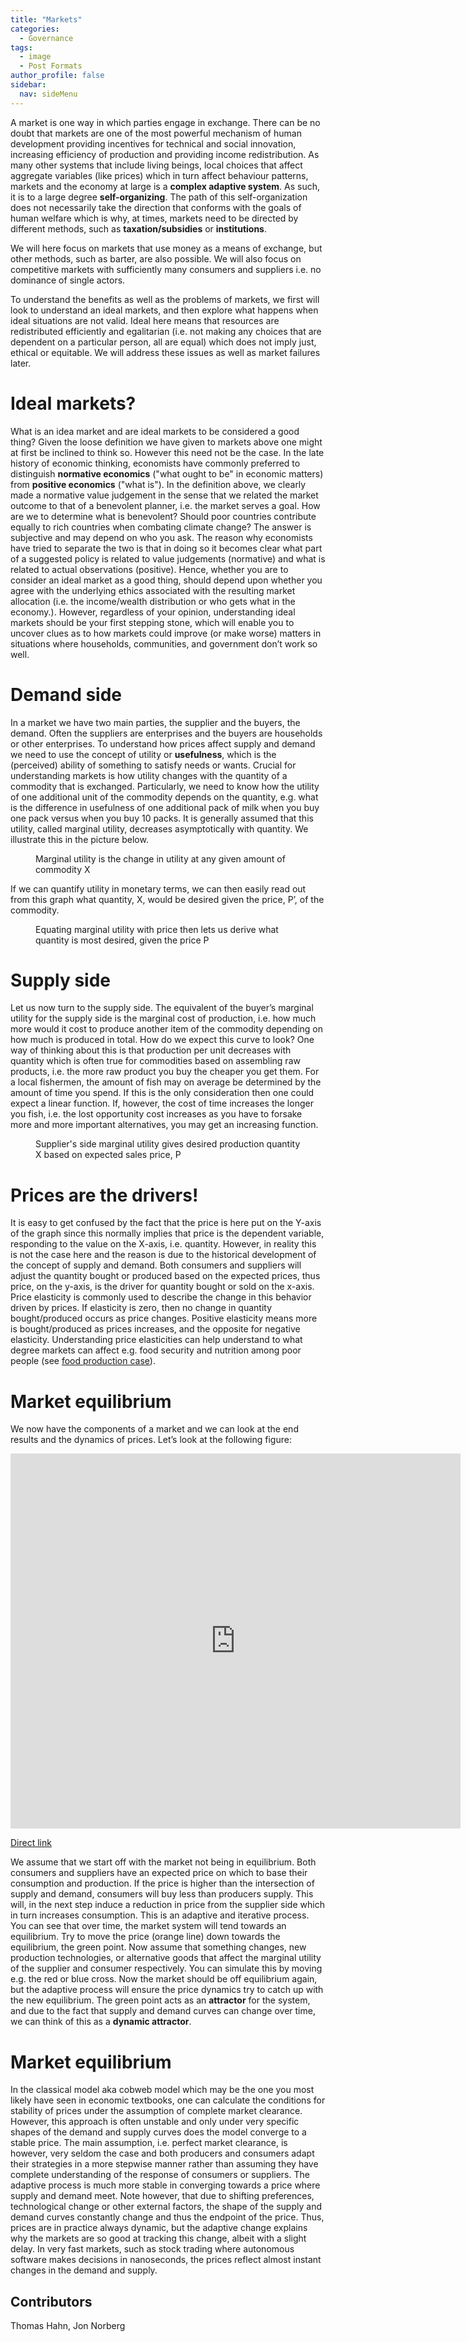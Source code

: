 ```yaml
---
title: "Markets"
categories:
  - Governance
tags:
  - image
  - Post Formats
author_profile: false
sidebar:
  nav: sideMenu
---
```



A market is one way in which parties engage in exchange. There can be no doubt that markets are one of the most powerful mechanism of human development providing incentives for technical and social innovation, increasing efficiency of production and providing income redistribution. As many other systems that include living beings, local choices that affect aggregate variables (like prices) which in turn affect behaviour patterns, markets and the economy at large is a **complex adaptive system**. As such, it is to a large degree **self-organizing**. The path of this self-organization does not necessarily take the direction that conforms with the goals of human welfare which is why, at times, markets need to be directed by different methods, such as **taxation/subsidies** or **institutions**.

We will here focus on markets that use money as a means of exchange, but other methods, such as barter, are also possible. We will also focus on competitive markets with sufficiently many consumers and suppliers i.e. no dominance of single actors.

To understand the benefits as well as the problems of markets, we first will look to understand an ideal markets, and then explore what happens when ideal situations are not valid. Ideal here means that resources are redistributed efficiently and egalitarian (i.e. not making any choices that are dependent on a particular person, all are equal) which does not imply just, ethical or equitable. We will address these issues as well as market failures later.

# Ideal markets?

What is an idea market and are ideal markets to be considered a good thing? Given the loose definition we have given to markets above one might at first be inclined to think so. However this need not be the case. In the late history of economic thinking, economists have commonly preferred to distinguish **normative economics** ("what ought to be" in economic matters) from **positive economics** ("what is"). In the definition above, we clearly made a normative value judgement in the sense that we related the market outcome to that of a benevolent planner, i.e. the market serves a goal. How are we to determine what is benevolent? Should poor countries contribute equally to rich countries when combating climate change? The answer is subjective and may depend on who you ask. The reason why economists have tried to separate the two is that in doing so it becomes clear what part of a suggested policy is related to value judgements (normative) and what is related to actual observations (positive). Hence, whether you are to consider an ideal market as a good thing, should depend upon whether you agree with the underlying ethics associated with the resulting market allocation (i.e. the income/wealth distribution or who gets what in the economy.). However, regardless of your opinion, understanding ideal markets should be your first stepping stone, which will enable you to uncover clues as to how markets could improve (or make worse) matters in situations where households, communities, and government don’t work so well.

# Demand side

In a market we have two main parties, the supplier and the buyers, the demand. Often the suppliers are enterprises and the buyers are households or other enterprises. To understand how prices affect supply and demand we need to use the concept of utility or **usefulness**, which is the (perceived) ability of something to satisfy needs or wants. Crucial for understanding markets is how utility changes with the quantity of a commodity that is exchanged. Particularly, we need to know how the utility of one additional unit of the commodity depends on the quantity, e.g. what is the difference in usefulness of one additional pack of milk when you buy one pack versus when you buy 10 packs. It is generally assumed that this utility, called marginal utility, decreases asymptotically with quantity. We illustrate this in the picture below.

<figure class="align-center">
  <img src="{{ site.url }}{{ site.baseurl }}/assets/images/MarginalUtility.png" alt="">
  <figcaption>Marginal utility is the change in utility at any given amount of commodity X</figcaption>
</figure>

If we can quantify utility in monetary terms, we can then easily read out from this graph what quantity, X, would be desired given the price, P’, of the commodity.

<figure class="align-center">
  <img src="{{ site.url }}{{ site.baseurl }}/assets/images/PriceMarginalUtility.png" alt="">
  <figcaption>Equating marginal utility with price then lets us derive what quantity is most desired, given the price P</figcaption>
</figure>

# Supply side
Let us now turn to the supply side. The equivalent of the buyer’s marginal utility for the supply side is the marginal cost of production, i.e. how much more would it cost to produce another item of the commodity depending on how much is produced in total. How do we expect this curve to look? One way of thinking about this is that production per unit decreases with quantity which is often true for commodities based on assembling raw products, i.e. the more raw product you buy the cheaper you get them. For a local fishermen, the amount of fish may on average be determined by the amount of time you spend. If this is the only consideration then one could expect a linear function. If, however, the cost of time increases the longer you fish, i.e. the lost opportunity cost increases as you have to forsake more and more important alternatives, you may get an increasing function.

<figure class="align-center">
  <img src="{{ site.url }}{{ site.baseurl }}/assets/images/SupplyMarginal.png" alt="">
  <figcaption>Supplier's side marginal utility gives desired production quantity X based on expected sales price, P</figcaption>
</figure>


# Prices are the drivers!
It is easy to get confused by the fact that the price is here put on the Y-axis of the graph since this normally implies that price is the dependent variable, responding to the value on the X-axis, i.e. quantity. However, in reality this is not the case here and the reason is due to the historical development of the concept of supply and demand. Both consumers and suppliers will adjust the quantity bought or produced based on the expected prices, thus price, on the y-axis, is the driver for quantity bought or sold on the x-axis. Price elasticity is commonly used to describe the change in this behavior driven by prices. If elasticity is zero, then no change in quantity bought/produced occurs as price changes. Positive elasticity means more is bought/produced as prices increases, and the opposite for negative elasticity. Understanding price elasticities can help understand to what degree markets can affect e.g. food security and nutrition among poor people (see [food production case](foodproduction.html)).

# Market equilibrium

We now have the components of a market and we can look at the end results and the dynamics of prices. Let’s look at the following figure:

<iframe width="720" height="600" src="http://jsfiddle.net/zahachtah/tTWDw/embedded/result/" allowfullscreen="allowfullscreen" frameborder="0"></iframe>

 [Direct link](http://jsfiddle.net/zahachtah/tTWDw/embedded/result/#Result)


We assume that we start off with the market not being in equilibrium. Both consumers and suppliers have an expected price on which to base their consumption and production. If the price is higher than the intersection of supply and demand, consumers will buy less than producers supply. This will, in the next step induce a reduction in price from the supplier side which in turn increases consumption. This is an adaptive and iterative process. You can see that over time, the market system will tend towards an equilibrium. Try to move the price (orange line) down towards the equilibrium, the green point. Now assume that something changes, new production technologies, or alternative goods that affect the marginal utility of the supplier and consumer respectively. You can simulate this by moving e.g. the red or blue cross. Now the market should be off equilibrium again, but the adaptive process will ensure the price dynamics try to catch up with the new equilibrium. The green point acts as an **attractor** for the system, and due to the fact that supply and demand curves can change over time, we can think of this as a **dynamic attractor**.

# Market equilibrium

In the classical model aka cobweb model which may be the one you most likely have seen in economic textbooks, one can calculate the conditions for stability of prices under the assumption of complete market clearance. However, this approach is often unstable and only under very specific shapes of the demand and supply curves does the model converge to a stable price. The main assumption, i.e. perfect market clearance, is however, very seldom the case and both producers and consumers adapt their strategies in a more stepwise manner rather than assuming they have complete understanding of the response of consumers or suppliers. The adaptive process is much more stable in converging towards a price where supply and demand meet. Note however, that due to shifting preferences, technological change or other external factors, the shape of the supply and demand curves constantly change and thus the endpoint of the price. Thus, prices are in practice always dynamic, but the adaptive change explains why the markets are so good at tracking this change, albeit with a slight delay. In very fast markets, such as stock trading where autonomous software makes decisions in nanoseconds, the prices reflect almost instant changes in the demand and supply.

## Contributors

Thomas Hahn, Jon Norberg
